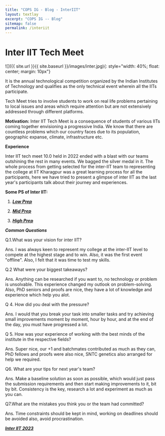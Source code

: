 ```yaml
---
title: "COPS IG - Blog - InterIIT"
layout: textlay
excerpt: "COPS IG -- Blog"
sitemap: false
permalink: /interiit
---
```


# Inter IIT Tech Meet
![]({{ site.url }}{{ site.baseurl }}/images/inter.jpg){: style="width: 40%; float: center; margin: 10px"}

It is the annual technological competition organized by the Indian Institutes of Technology and qualifies as the only technical event wherein all the IITs participate.

Tech Meet tries to involve students to work on real life problems pertaining to local issues and areas which require attention but are not extensively addressed through different platforms.


**Motivation:**
Inter IIT Tech Meet is a consequence of students of various IITs coming together envisioning a progressive India. We know that there are countless problems which our country faces due to its population, geographic expanse, climate, infrastructure etc.

**Experience** 

Inter IIT tech meet 10.0 held in 2022 ended with a blast with our teams outshining the rest in many events. We bagged the silver medal in it.
The whole process from getting selected for the inter-IIT team to representing the college at IIT Kharagpur was a great learning process for all the participants,  here we have tried to present a glimpse of inter IIT as the last year's participants talk about their journey and experiences.

**Some PS of Inter IIT:**
 1. ***[Low Prep](https://interiit-tech.org/images/ps/Low_CG.pdf)***

 2. ***[Mid Prep](https://interiit-tech.org/images/ps/Mid_CloudPhy.pdf)***

 3. ***[High Prep](https://interiit-tech.org/images/ps/High_Drona.pdf)***


***Common Questions***

Q.1.What was your vision for inter IIT?

Ans. I was always keen to represent my college at the inter-IIT level to compete at the highest stage and to win. Also, it was the first event "offline". Also, I felt that it was time to test my skills. 

Q.2  What were your biggest takeaways?

Ans. Anything can be researched if you want to, no technology or problem is unsolvable. This experience changed my outlook on problem-solving. Also, PhD seniors and     proofs are nice, they have a lot of knowledge and experience which help you alot.

Q 4. How did you deal with the pressure?

Ans. I would that you break your task into smaller tasks and try achieving small improvements moment by moment, hour by hour, and at the end of the day, you must have   progressed a lot.

Q 5. How was your experience of working with the best minds of the institute in the respective fields?

Ans. Super nice, our +1 and batchmates contributed as much as they can, PhD fellows and proofs were also nice, SNTC genetics also arranged for help we required.

Q6. What are your tips for next year's team?

Ans. Make a baseline solution as soon as possible, which would just pass the submission requirements and then start making improvements to it, bit by bit. Consistency is the key, research a lot and experiment as much as you can.

Q7.What are the mistakes you think you or the team  had committed?

Ans. Time constraints should be kept in mind, working on deadlines should be avoided also, avoid procrastination.

***[Inter IIT 2023](https://interiit-tech.org/)***

